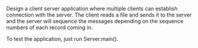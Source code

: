 Design a client server application where multiple clients can establish connection with the server. The client reads a file and sends it to the server and the server will sequence the messages depending on the sequence numbers of each record coming in.

To test the application, just run Server.main().
